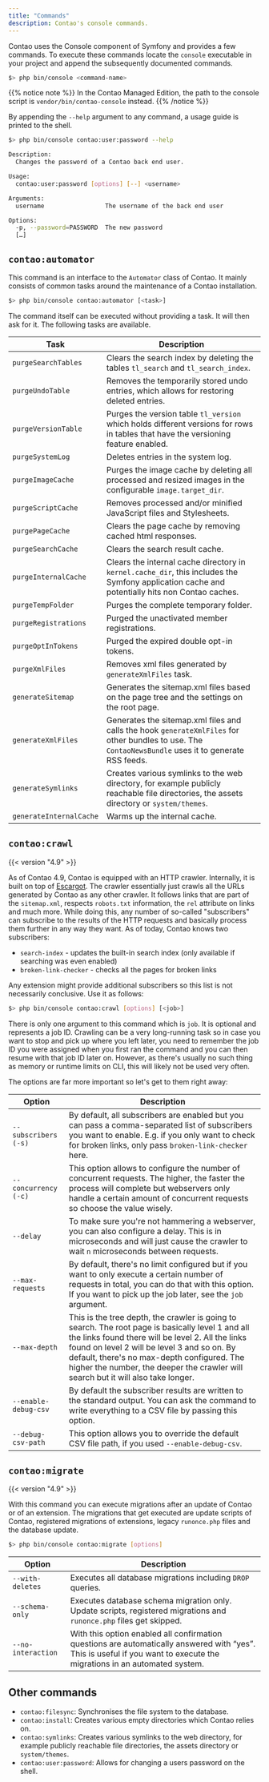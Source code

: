 ```yaml
---
title: "Commands"
description: Contao's console commands.
---
```



Contao uses the Console component of Symfony and provides a few commands.
To execute these commands locate the `console` executable in your project
and append the subsequently documented commands.

```sh
$> php bin/console <command-name>
```

{{% notice note %}}
In the Contao Managed Edition, the path to the console script is `vendor/bin/contao-console`
instead.
{{% /notice %}}

By appending the `--help` argument to any command, a usage guide is printed to the shell.

```sh
$> php bin/console contao:user:password --help

Description:
  Changes the password of a Contao back end user.

Usage:
  contao:user:password [options] [--] <username>

Arguments:
  username                 The username of the back end user

Options:
  -p, --password=PASSWORD  The new password
  […]

```


## `contao:automator`

This command is an interface to the `Automator` class of Contao. It mainly consists
of common tasks around the maintenance of a Contao installation.

```sh
$> php bin/console contao:automator [<task>]
```

The command itself can be executed without providing a task. It will then
ask for it. The following tasks are available.

| Task                    | Description                                                                                                                                           |
|-------------------------|-------------------------------------------------------------------------------------------------------------------------------------------------------|
| `purgeSearchTables`     | Clears the search index by deleting the tables `tl_search` and `tl_search_index`.                                                                     |
| `purgeUndoTable`        | Removes the temporarily stored undo entries, which allows for restoring deleted entries.                                                              |
| `purgeVersionTable`     | Purges the version table `tl_version` which holds different versions for rows in tables that have the versioning feature enabled.                     |
| `purgeSystemLog`        | Deletes entries in the system log.                                                                                                                    |
| `purgeImageCache`       | Purges the image cache by deleting all processed and resized images in the configurable `image.target_dir`.                                           |
| `purgeScriptCache`      | Removes processed and/or minified JavaScript files and Stylesheets.                                                                                   |
| `purgePageCache`        | Clears the page cache by removing cached html responses.                                                                                              |
| `purgeSearchCache`      | Clears the search result cache.                                                                                                                       |
| `purgeInternalCache`    | Clears the internal cache directory in `kernel.cache_dir`, this includes the Symfony application cache and potentially hits non Contao caches.        |
| `purgeTempFolder`       | Purges the complete temporary folder.                                                                                                                 |
| `purgeRegistrations`    | Purged the unactivated member registrations.                                                                                                          |
| `purgeOptInTokens`      | Purged the expired double opt-in tokens.                                                                                                              |
| `purgeXmlFiles`         | Removes xml files generated by `generateXmlFiles` task.                                                                                               |
| `generateSitemap`       | Generates the sitemap.xml files based on the page tree and the settings on the root page.                                                             |
| `generateXmlFiles`      | Generates the sitemap.xml files and calls the hook `generateXmlFiles` for other bundles to use. The `ContaoNewsBundle` uses it to generate RSS feeds. |
| `generateSymlinks`      | Creates various symlinks to the web directory, for example publicly reachable file directories, the assets directory or `system/themes`.              |
| `generateInternalCache` | Warms up the internal cache.                                                                                                                          |

## `contao:crawl`

{{< version "4.9" >}}

As of Contao 4.9, Contao is equipped with an HTTP crawler. Internally, it is built
on top of [Escargot](https://github.com/terminal42/escargot).
The crawler essentially just crawls all the URLs generated by Contao as any other
crawler. It follows links that are part of the `sitemap.xml`, respects `robots.txt` information,
the `rel` attribute on links and much more.
While doing this, any number of so-called "subscribers" can subscribe to the results of the HTTP
requests and basically process them further in any way they want. As of today, Contao knows
two subscribers:

* `search-index` - updates the built-in search index (only available if searching was even enabled)
* `broken-link-checker` - checks all the pages for broken links

Any extension might provide additional subscribers so this list is not necessarily conclusive.
Use it as follows:

```sh
$> php bin/console contao:crawl [options] [<job>]
```

There is only one argument to this command which is `job`. It is optional and represents a job ID.
Crawling can be a very long-running task so in case you want to stop and pick up where you left later,
you need to remember the job ID you were assigned when you first ran the command and you can then
resume with that job ID later on. However, as there's usually no such thing as memory or runtime limits
on CLI, this will likely not be used very often.

The options are far more important so let's get to them right away:


| Option               | Description |
|----------------------|-------------|
| `--subscribers (-s)` | By default, all subscribers are enabled but you can pass a comma-separated list of subscribers you want to enable. E.g. if you only want to check for broken links, only pass `broken-link-checker` here. |
| `--concurrency (-c)` | This option allows to configure the number of concurrent requests. The higher, the faster the process will complete but webservers only handle a certain amount of concurrent requests so choose the value wisely. |
| `--delay`            | To make sure you're not hammering a webserver, you can also configure a delay. This is in microseconds and will just cause the crawler to wait `n` microseconds between requests. |
| `--max-requests`     | By default, there's no limit configured but if you want to only execute a certain number of requests in total, you can do that with this option. If you want to pick up the job later, see the `job` argument. |
| `--max-depth`        | This is the tree depth, the crawler is going to search. The root page is basically level 1 and all the links found there will be level 2. All the links found on level 2 will be level 3 and so on. By default, there's no max-depth configured. The higher the number, the deeper the crawler will search but it will also take longer. |
| `--enable-debug-csv` | By default the subscriber results are written to the standard output. You can ask the command to write everything to a CSV file by passing this option. |
| `--debug-csv-path`   | This option allows you to override the default CSV file path, if you used `--enable-debug-csv`. |

## `contao:migrate`

{{< version "4.9" >}}

With this command you can execute migrations after an update of Contao or of an extension. 
The migrations that get executed are update scripts of Contao, registered migrations of 
extensions, legacy `runonce.php` files and the database update.

```sh
$> php bin/console contao:migrate [options]
```

| Option             | Description |
|--------------------|-------------|
| `--with-deletes`   | Executes all database migrations including `DROP` queries.|
| `--schema-only`    | Executes database schema migration only. Update scripts, registered migrations and `runonce.php` files get skipped.|
| `--no-interaction` | With this option enabled all confirmation questions are automatically answered with “yes”. This is useful if you want to execute the migrations in an automated system.|


## Other commands

* `contao:filesync`: Synchronises the file system to the database.
* `contao:install`: Creates various empty directories which Contao relies on.
* `contao:symlinks`: Creates various symlinks to the web directory, for example publicly reachable file directories, the assets directory or `system/themes`.
* `contao:user:password`: Allows for changing a users password on the shell.
